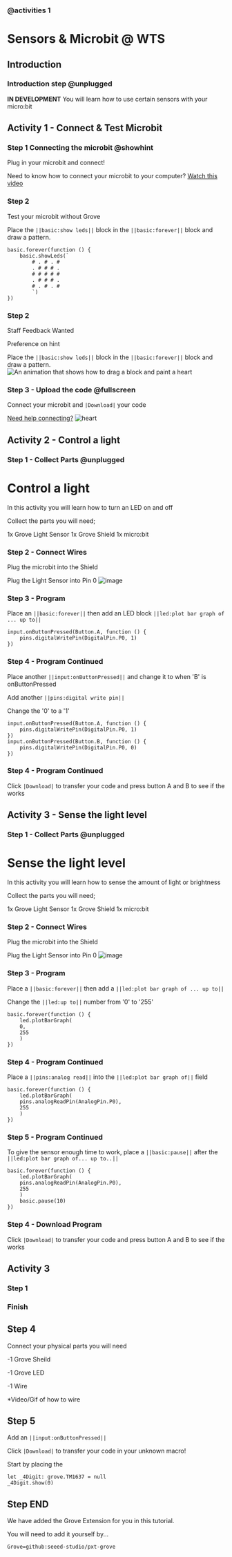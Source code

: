### @activities 1
# Sensors & Microbit @ WTS

## Introduction
### Introduction step @unplugged
<!---  @unplugged Deprecated use @showdialog --->
**IN DEVELOPMENT**
You will learn how to use certain sensors with your micro:bit

## Activity 1 - Connect & Test Microbit

### Step 1 Connecting the microbit @showhint
Plug in your microbit and connect!

Need to know how to connect your microbit to your computer? [Watch this video](https://www.youtube.com/watch?v=qSjMDG84bMY)

### Step 2
Test your microbit without Grove

Place the ``||basic:show leds||`` block in the ``||basic:forever||`` block and draw a pattern.
```blocks
basic.forever(function () {
    basic.showLeds(`
        # . # . #
        . # # # .
        # # # # #
        . # # # .
        # . # . #
        `)
})
```
### Step 2
Staff Feedback Wanted

Preference on hint

Place the ``||basic:show leds||`` block in the ``||basic:forever||`` block and draw a pattern.
![An animation that shows how to drag a block and paint a heart](/static/mb/projects/flashing-heart/showleds.gif)

### Step 3 - Upload the code @fullscreen
Connect your microbit and ``|Download|`` your code 

[Need help connecting?](https://www.youtube.com/watch?v=qSjMDG84bMY)
![heart](static/mb/projects/flashing-heart/sim.gif)


<!---  NEW ACTIVITY --->
## Activity 2 - Control a light
### Step 1 - Collect Parts @unplugged
Control a light
=============
In this activity you will learn how to turn an LED on and off

Collect the parts you will need;

1x Grove Light Sensor
1x Grove Shield
1x micro:bit

### Step 2 - Connect Wires
Plug the microbit into the Shield 

Plug the Light Sensor into Pin 0
![image](https://raw.githubusercontent.com/CarlTS/grove-sensor-tutorial/master/images/lightsensor.jpg)

### Step 3 - Program
Place an ``||basic:forever||`` then add an LED block ``||led:plot bar graph of ... up to||``


```blocks
input.onButtonPressed(Button.A, function () {
    pins.digitalWritePin(DigitalPin.P0, 1)
})
```


### Step 4 - Program Continued
Place another ``||input:onButtonPressed||`` and change it to when 'B' is onButtonPressed

Add another ``||pins:digital write pin||``

Change the '0' to a '1'

```blocks
input.onButtonPressed(Button.A, function () {
    pins.digitalWritePin(DigitalPin.P0, 1)
})
input.onButtonPressed(Button.B, function () {
    pins.digitalWritePin(DigitalPin.P0, 0)
})
```

### Step 4 - Program Continued
Click ``|Download|`` to transfer your code and press button A and B to see if the works 





<!---  NEW ACTIVITY --->
## Activity 3 - Sense the light level

### Step 1 - Collect Parts @unplugged
Sense the light level
=============
In this activity you will learn how to sense the amount of light or brightness

Collect the parts you will need;

1x Grove Light Sensor
1x Grove Shield
1x micro:bit

### Step 2 - Connect Wires
Plug the microbit into the Shield 

Plug the Light Sensor into Pin 0
![image](https://raw.githubusercontent.com/CarlTS/grove-sensor-tutorial/master/images/lightsensor.jpg)

### Step 3 - Program
Place a ``||basic:forever||`` then add a ``||led:plot bar graph of ... up to||``

Change the ``||led:up to||`` number from '0' to '255' 

```blocks
basic.forever(function () {
    led.plotBarGraph(
    0,
    255
    )
})
```
### Step 4 - Program Continued
Place a ``||pins:analog read||`` into the ``||led:plot bar graph of||`` field

```blocks
basic.forever(function () {
    led.plotBarGraph(
    pins.analogReadPin(AnalogPin.P0),
    255
    )
})
```
### Step 5 - Program Continued
To give the sensor enough time to work, place a ``||basic:pause||`` after the ``||led:plot bar graph of... up to..||``

```blocks
basic.forever(function () {
    led.plotBarGraph(
    pins.analogReadPin(AnalogPin.P0),
    255
    )
    basic.pause(10)
})
```

### Step 4 - Download Program
Click ``|Download|`` to transfer your code and press button A and B to see if the works 












## Activity 3
### Step 1
### Finish



## Step 4 
Connect your physical parts you will need

-1 Grove Sheild

-1 Grove LED

-1 Wire

*Video/Gif of how to wire

## Step 5
Add an ``||input:onButtonPressed||`` 



Click ``|Download|`` to transfer your code in your unknown macro!

Start by placing the 
```blocks
let _4Digit: grove.TM1637 = null
_4Digit.show(0)
```

## Step END
We have added the Grove Extension for you in this tutorial.

You will need to add it yourself by...


```package
Grove=github:seeed-studio/pxt-grove
```